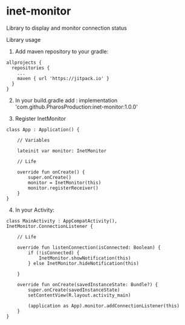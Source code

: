 # inet-monitor
Library to display and monitor connection status

Library usage

1. Add maven repository to your gradle:
```
allprojects {
  repositories {
    ...
    maven { url 'https://jitpack.io' }
  }
}
```
2. In your build.gradle add :
  implementation 'com.github.PharosProduction:inet-monitor:1.0.0'

3. Register InetMonitor

```
class App : Application() {

    // Variables

    lateinit var monitor: InetMonitor

    // Life

    override fun onCreate() {
        super.onCreate()
        monitor = InetMonitor(this)
        monitor.registerReceiver()
    }
}
```

 4. In your Activity:
```
class MainActivity : AppCompatActivity(), InetMonitor.ConnectionListener {
    
    // Life

    override fun listenConnection(isConnected: Boolean) {
        if (!isConnected) {
            InetMonitor.showNotification(this)
        } else InetMonitor.hideNotification(this)

    }

    override fun onCreate(savedInstanceState: Bundle?) {
        super.onCreate(savedInstanceState)
        setContentView(R.layout.activity_main)

        (application as App).monitor.addConnectionListener(this)
    }
}
```
